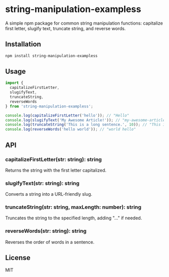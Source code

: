 # string-manipulation-exampless

A simple npm package for common string manipulation functions: capitalize first letter, slugify text, truncate string, and reverse words.

## Installation

```bash
npm install string-manipulation-exampless
```

## Usage

```js
import {
  capitalizeFirstLetter,
  slugifyText,
  truncateString,
  reverseWords
} from 'string-manipulation-exampless';

console.log(capitalizeFirstLetter('hello')); // "Hello"
console.log(slugifyText('My Awesome Article!')); // "my-awesome-article"
console.log(truncateString('This is a long sentence.', 10)); // "This is a ..."
console.log(reverseWords('hello world')); // "world hello"
```

## API

### capitalizeFirstLetter(str: string): string
Returns the string with the first letter capitalized.

### slugifyText(str: string): string
Converts a string into a URL-friendly slug.

### truncateString(str: string, maxLength: number): string
Truncates the string to the specified length, adding "..." if needed.

### reverseWords(str: string): string
Reverses the order of words in a sentence.

## License
MIT
